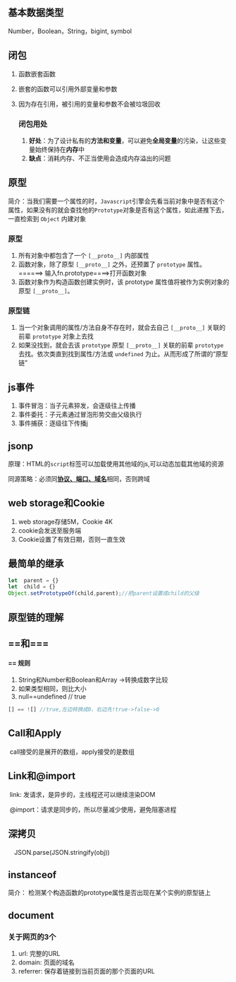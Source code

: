 ## 基本数据类型

Number，Boolean，String，bigint, symbol

## 闭包

1. 函数嵌套函数

2. 嵌套的函数可以引用外部变量和参数

3. 因为存在引用，被引用的变量和参数不会被垃圾回收

   ### 闭包用处

   1. **好处**：为了设计私有的**方法和变量**，可以避免**全局变量**的污染，让这些变量始终保持在**内存**中
   2. **缺点**：消耗内存、不正当使用会造成内存溢出的问题

## 原型

简介：当我们需要一个属性的时，`Javascript`引擎会先看当前对象中是否有这个属性，如果没有的就会查找他的`Prototype`对象是否有这个属性，如此递推下去，一直检索到 `Object` 内建对象

### 原型

1. 所有对象中都包含了一个 `[__proto__]` 内部属性
2. 函数对象，除了原型 `[__proto__]` 之外，还预置了 `prototype` 属性。======> 输入fn.prototype====>打开函数对象
3. 函数对象作为构造函数创建实例时，该 prototype 属性值将被作为实例对象的原型 `[__proto__]`。

### 原型链

1. 当一个对象调用的属性/方法自身不存在时，就会去自己 `[__proto__]` 关联的前辈 `prototype` 对象上去找
2. 如果没找到，就会去该 `prototype` 原型 `[__proto__]` 关联的前辈 `prototype` 去找。依次类直到找到属性/方法或 `undefined` 为止。从而形成了所谓的“原型链”

## js事件

1. 事件冒泡：当子元素猝发，会逐级往上传播
2. 事件委托：子元素通过冒泡形势交由父级执行
3. 事件捕获：逐级往下传播j

## jsonp

​		原理：HTML的`script`标签可以加载使用其他域的js,可以动态加载其他域的资源

​		同源策略：必须同<u>**协议、端口、域名**</u>相同，否则跨域

## web storage和Cookie

1. web storage存储5M，Cookie  4K
2. cookie会发送至服务端
3. Cookie设置了有效日期，否则一直生效

## 最简单的继承

```javascript
let  parent = {}
let  child = {}
Object.setPrototypeOf(child,parent);//把parent设置成child的父级
```

## 原型链的理解

## ==和===
#### == 规则

1. String和Number和Boolean和Array ->转换成数字比较
2. 如果类型相同，则比大小
3. null==undefined // true
 ```javascript
[] == ![] //true,左边转换成0，右边先!true->false->0
 ```

## Call和Apply

​		call接受的是展开的数组，apply接受的是数组

## Link和@import

​	link: 发请求，是异步的，主线程还可以继续渲染DOM

​	@import：请求是同步的，所以尽量减少使用，避免阻塞进程

## 深拷贝

　JSON.parse(JSON.stringify(obj))

## instanceof

简介： 检测某个构造函数的prototype属性是否出现在某个实例的原型链上

## document

### 关于网页的3个

1. url: 完整的URL
2. domain: 页面的域名
3. referrer: 保存着链接到当前页面的那个页面的URL